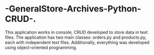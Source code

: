 # -GeneralStore-Archives-Python-CRUD-.
This application works in console, CRUD developed to store data in text files.
The application has two main classes: orders.py and products.py, each with independent text files. Additionally, everything was developed using object-oriented programming.
